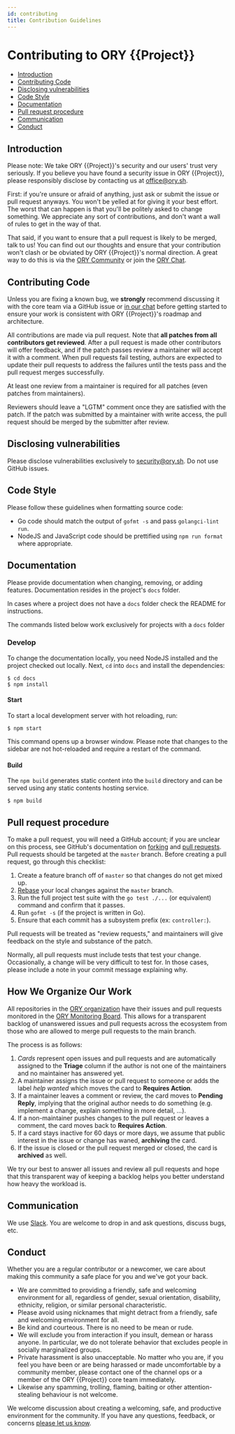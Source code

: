 ```yaml
---
id: contributing
title: Contribution Guidelines
---
```


<!--

Thank you for contributing changes to this document! Because we use a central repository
to synchronize this file across all our repositories, make sure to make your edits
in the correct file, which you can find here:

https://github.com/ory/meta/blob/master/templates/repository/CONTRIBUTING.md

-->


# Contributing to ORY {{Project}}

<!-- START doctoc generated TOC please keep comment here to allow auto update -->
<!-- DON'T EDIT THIS SECTION, INSTEAD RE-RUN doctoc TO UPDATE -->


- [Introduction](#introduction)
- [Contributing Code](#contributing-code)
- [Disclosing vulnerabilities](#disclosing-vulnerabilities)
- [Code Style](#code-style)
- [Documentation](#documentation)
- [Pull request procedure](#pull-request-procedure)
- [Communication](#communication)
- [Conduct](#conduct)

<!-- END doctoc generated TOC please keep comment here to allow auto update -->

## Introduction

Please note: We take ORY {{Project}}'s security and our users' trust very
seriously. If you believe you have found a security issue in ORY {{Project}},
please responsibly disclose by contacting us at office@ory.sh.

First: if you're unsure or afraid of anything, just ask or submit the issue or
pull request anyways. You won't be yelled at for giving it your best effort. The
worst that can happen is that you'll be politely asked to change something. We
appreciate any sort of contributions, and don't want a wall of rules to get in
the way of that.

That said, if you want to ensure that a pull request is likely to be merged,
talk to us! You can find out our thoughts and ensure that your contribution
won't clash or be obviated by ORY {{Project}}'s normal direction. A great way to
do this is via the [ORY Community](https://community.ory.sh/) or join the
[ORY Chat](https://www.ory.sh/chat).

## Contributing Code

Unless you are fixing a known bug, we **strongly** recommend discussing it with
the core team via a GitHub issue or [in our chat](https://www.ory.sh/chat)
before getting started to ensure your work is consistent with ORY {{Project}}'s
roadmap and architecture.

All contributions are made via pull request. Note that **all patches from all
contributors get reviewed**. After a pull request is made other contributors
will offer feedback, and if the patch passes review a maintainer will accept it
with a comment. When pull requests fail testing, authors are expected to update
their pull requests to address the failures until the tests pass and the pull
request merges successfully.

At least one review from a maintainer is required for all patches (even patches
from maintainers).

Reviewers should leave a "LGTM" comment once they are satisfied with the patch.
If the patch was submitted by a maintainer with write access, the pull request
should be merged by the submitter after review.

## Disclosing vulnerabilities

Please disclose vulnerabilities exclusively to
[security@ory.sh](mailto:security@ory.sh). Do not use GitHub issues.

## Code Style

Please follow these guidelines when formatting source code:

- Go code should match the output of `gofmt -s` and pass `golangci-lint run`.
- NodeJS and JavaScript code should be prettified using `npm run format` where
  appropriate.

## Documentation

Please provide documentation when changing, removing, or adding features.
Documentation resides in the project's `docs` folder.

In cases where a project does not have a `docs` folder check the README for instructions.

The commands listed below work exclusively for projects with a `docs` folder

### Develop

To change the documentation locally, you need NodeJS installed and the project
checked out locally. Next, `cd` into `docs` and install the dependencies:

```shell script
$ cd docs
$ npm install
```

#### Start

To start a local development server with hot reloading, run:

```shell script
$ npm start
```

This command opens up a browser window. Please note that changes to the sidebar are not hot-reloaded
and require a restart of the command.

#### Build

The `npm build` generates static content into the `build` directory and can be
served using any static contents hosting service.

```shell script
$ npm build
```

## Pull request procedure

To make a pull request, you will need a GitHub account; if you are unclear on
this process, see GitHub's documentation on
[forking](https://help.github.com/articles/fork-a-repo) and
[pull requests](https://help.github.com/articles/using-pull-requests). Pull
requests should be targeted at the `master` branch. Before creating a pull
request, go through this checklist:

1. Create a feature branch off of `master` so that changes do not get mixed up.
1. [Rebase](http://git-scm.com/book/en/Git-Branching-Rebasing) your local
   changes against the `master` branch.
1. Run the full project test suite with the `go test ./...` (or equivalent)
   command and confirm that it passes.
1. Run `gofmt -s` (if the project is written in Go).
1. Ensure that each commit has a subsystem prefix (ex: `controller:`).

Pull requests will be treated as "review requests," and maintainers will give
feedback on the style and substance of the patch.

Normally, all pull requests must include tests that test your change.
Occasionally, a change will be very difficult to test for. In those cases,
please include a note in your commit message explaining why.

## How We Organize Our Work

All repositories in the [ORY organization](https://github.com/ory) have their issues and pull requests 
monitored in the [ORY Monitoring Board](https://github.com/orgs/ory/projects/9). This allows
for a transparent backlog of unanswered issues and pull requests across the ecosystem from those
who are allowed to merge pull requests to the main branch.

The process is as follows:

1. *Cards* represent open issues and pull requests and are automatically assigned to the **Triage** column if
the author is not one of the maintainers and no maintainer has answered yet.
2. A maintainer assigns the issue or pull request to someone or adds the label *help wanted*
which moves the card to **Requires Action**.
3. If a maintainer leaves a comment or review, the card moves to **Pending Reply**, implying that
the original author needs to do something (e.g. implement a change, explain something in more detail, ...).
4. If a non-maintainer pushes changes to the pull request or leaves a comment, the card moves
back to **Requires Action**.
5. If a card stays inactive for 60 days or more days, we assume that public interest in the issue
or change has waned, **archiving** the card.
6. If the issue is closed or the pull request merged or closed, the card is **archived** as well.

We try our best to answer all issues and review all pull requests and hope that this transparent way
of keeping a backlog helps you better understand how heavy the workload is.

## Communication

We use [Slack](https://www.ory.sh/chat). You are welcome to drop in and ask
questions, discuss bugs, etc.

## Conduct

Whether you are a regular contributor or a newcomer, we care about making this
community a safe place for you and we've got your back.

- We are committed to providing a friendly, safe and welcoming environment for
  all, regardless of gender, sexual orientation, disability, ethnicity,
  religion, or similar personal characteristic.
- Please avoid using nicknames that might detract from a friendly, safe and
  welcoming environment for all.
- Be kind and courteous. There is no need to be mean or rude.
- We will exclude you from interaction if you insult, demean or harass anyone.
  In particular, we do not tolerate behavior that excludes people in socially
  marginalized groups.
- Private harassment is also unacceptable. No matter who you are, if you feel
  you have been or are being harassed or made uncomfortable by a community
  member, please contact one of the channel ops or a member of the ORY
  {{Project}} core team immediately.
- Likewise any spamming, trolling, flaming, baiting or other attention-stealing
  behaviour is not welcome.

We welcome discussion about creating a welcoming, safe, and productive
environment for the community. If you have any questions, feedback, or concerns
[please let us know](https://www.ory.sh/chat).
